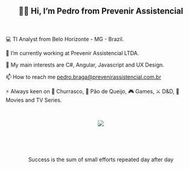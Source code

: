 ## <p align=center>👋🏻 Hi, I’m Pedro from Prevenir Assistencial</p>

<br>

💻 TI Analyst from Belo Horizonte - MG - Brazil.

🔭 I’m currently working at Prevenir Assistencial LTDA.

💬 My main interests are C#, Angular, Javascript and UX Design.

📫 How to reach me pedro.braga@prevenirassistencial.com.br

⚡ Always keen on 🍖 Churrasco, 🧀 Pão de Queijo, 🎮 Games, ⚔️ D&D, 🍿 Movies and TV Series.

<br>

<p align="center">
  <a href="https://skillicons.dev">
    <img src="https://skillicons.dev/icons?i=dotnet,cs,angular,html,css,js,ts,mysql,sqlite" />
  </a>
</p>
<br>
<br>
<br>
<p align="center">
Success is the sum of small efforts repeated day after day
</p>
